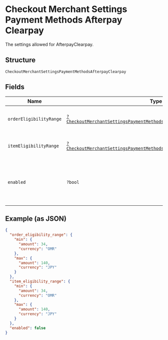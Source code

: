 
# Checkout Merchant Settings Payment Methods Afterpay Clearpay

The settings allowed for AfterpayClearpay.

## Structure

`CheckoutMerchantSettingsPaymentMethodsAfterpayClearpay`

## Fields

| Name | Type | Tags | Description | Getter | Setter |
|  --- | --- | --- | --- | --- | --- |
| `orderEligibilityRange` | [`?CheckoutMerchantSettingsPaymentMethodsAfterpayClearpayEligibilityRange`](../../doc/models/checkout-merchant-settings-payment-methods-afterpay-clearpay-eligibility-range.md) | Optional | A range of purchase price that qualifies. | getOrderEligibilityRange(): ?CheckoutMerchantSettingsPaymentMethodsAfterpayClearpayEligibilityRange | setOrderEligibilityRange(?CheckoutMerchantSettingsPaymentMethodsAfterpayClearpayEligibilityRange orderEligibilityRange): void |
| `itemEligibilityRange` | [`?CheckoutMerchantSettingsPaymentMethodsAfterpayClearpayEligibilityRange`](../../doc/models/checkout-merchant-settings-payment-methods-afterpay-clearpay-eligibility-range.md) | Optional | A range of purchase price that qualifies. | getItemEligibilityRange(): ?CheckoutMerchantSettingsPaymentMethodsAfterpayClearpayEligibilityRange | setItemEligibilityRange(?CheckoutMerchantSettingsPaymentMethodsAfterpayClearpayEligibilityRange itemEligibilityRange): void |
| `enabled` | `?bool` | Optional | Indicates whether the payment method is enabled for the account. | getEnabled(): ?bool | setEnabled(?bool enabled): void |

## Example (as JSON)

```json
{
  "order_eligibility_range": {
    "min": {
      "amount": 34,
      "currency": "OMR"
    },
    "max": {
      "amount": 140,
      "currency": "JPY"
    }
  },
  "item_eligibility_range": {
    "min": {
      "amount": 34,
      "currency": "OMR"
    },
    "max": {
      "amount": 140,
      "currency": "JPY"
    }
  },
  "enabled": false
}
```

